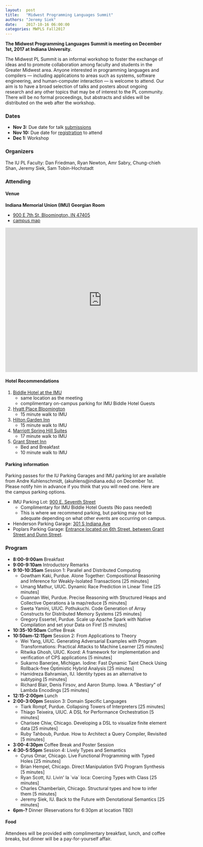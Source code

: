 ```yaml
--- 
layout:  post 
title:   "Midwest Programming Languages Summit"
authors: "Jeremy Siek"
date:    2017-10-16 06:00:00
categories: MWPLS Fall2017
--- 
```


**The Midwest Programming Languages Summit is meeting on
December 1st, 2017 at Indiana University.**

The Midwest PL Summit is an informal workshop to foster the exchange
of ideas and to promote collaboration among faculty and students in
the Greater Midwest area. Anyone interested in programming languages
and compilers — including applications to areas such as systems,
software engineering, and human-computer interaction — is welcome to
attend. Our aim is to have a broad selection of talks and posters
about ongoing research and any other topics that may be of interest to
the PL community. There will be no formal proceedings, but abstracts
and slides will be distributed on the web after the workshop.

### Dates

- **Nov 3:** Due date for talk [submissions](https://docs.google.com/forms/d/e/1FAIpQLSetI0kEof7j36wy8wICLZNNi-qENRQsSziPcCMxoqtyYfGPwQ/viewform)
- **Nov 10:** Due date for [registration](https://docs.google.com/forms/d/e/1FAIpQLSetI0kEof7j36wy8wICLZNNi-qENRQsSziPcCMxoqtyYfGPwQ/viewform) to attend
- **Dec 1:** Workshop

### Organizers
The IU PL Faculty: Dan Friedman, Ryan Newton, Amr Sabry, Chung-chieh
Shan, Jeremy Siek, Sam Tobin-Hochstadt

### Attending

#### Venue

**Indiana Memorial Union (IMU) Georgian Room**
* [900 E 7th St, Bloomington, IN 47405](https://www.google.com/maps/place/IU+Memorial/@39.1676259,-86.5250467,17z/data=!4m8!1m2!2m1!1siu+memorial+union!3m4!1s0x886c66c1a73769f3:0x1d298d5a250815e9!8m2!3d39.1675742!4d-86.5233021)
* [campus map](https://map.iu.edu/iub/index.html)

<iframe src="https://www.google.com/maps/embed?pb=!1m18!1m12!1m3!1d3093.3120610676015!2d-86.52504673464163!3d39.167625929530026!2m3!1f0!2f0!3f0!3m2!1i1024!2i768!4f13.1!3m3!1m2!1s0x886c66c1a73769f3%3A0x1d298d5a250815e9!2sIU+Memorial!5e0!3m2!1sen!2sus!4v1510186101467" width="600" height="450" frameborder="0" style="border:0" allowfullscreen></iframe>


#### Hotel Recommendations

1. [Biddle Hotel at the IMU](https://imu.indiana.edu/hotel/index.html)
   - same location as the meeting
   - complimentary on-campus parking for IMU Biddle Hotel Guests
2. [Hyatt Place Bloomington](https://bloomington.place.hyatt.com/)
   - 15 minute walk to IMU
3. [Hilton Garden Inn](http://hiltongardeninn3.hilton.com/en/hotels/indiana/hilton-garden-inn-bloomington-BMGINGI/index.html)
   - 15 minute walk to IMU
4. [Marriott Spring Hill Suites](http://www.marriott.com/hotels/travel/bmgsh-springhill-suites-bloomington/)
   - 17 minute walk to IMU
5. [Grant Street Inn](https://www.grantstinn.com/)
   - Bed and Breakfast 
   - 10 minute walk to IMU
     
#### Parking information

Parking passes for the IU Parking Garages and IMU parking lot are
available from Andre Kuhlenschmidt,
(&#097;&#107;&#117;&#104;&#108;&#101;&#110;&#115;&#064;&#105;&#110;&#100;&#105;&#097;&#110;&#097;&#046;&#101;&#100;&#117;)
on December 1st. Please notify him in advance if you think that you
will need one. Here are the campus parking options.

- IMU Parking Lot: [900 E. Seventh Street](https://www.google.com/maps/place/Memorial+Union+Parking+Lot,+Bloomington,+IN+47405/@39.1677866,-86.5237674,17z/data=!3m1!4b1!4m13!1m7!3m6!1s0x886c66c1a1a43b73:0x2a21cc87a4f69e7f!2sIndiana+Memorial+Union+Bldg,+900+E+7th+St,+Bloomington,+IN+47405!3b1!8m2!3d39.1677028!4d-86.5237071!3m4!1s0x886c66c0f6e1a393:0x1dbd416ce24eab28!8m2!3d39.1677954!4d-86.5215619)
  - Complimentary for IMU Biddle Hotel Guests (No pass needed)
  - This is where we recommend parking, but parking may not be
    adequate depending on what other events are occurring on campus.
- Henderson Parking Garage: [301 S Indiana Ave](https://www.google.com/maps/place/Henderson+Parking+Garage,+301+S+Indiana+Ave,+Bloomington,+IN+47401/@39.1635416,-86.528532,17z/data=!3m1!4b1!4m5!3m4!1s0x886c66e9bb3cffa1:0x7e26e18109712da!8m2!3d39.1635615!4d-86.5263274)
- Poplars Parking Garage: [Entrance located on 6th Street, between Grant Street and Dunn Street](https://www.google.com/maps/place/Parking+Garage+-+Poplars,+Bloomington,+IN+47408/@39.1678104,-86.5293984,19z/data=!3m1!4b1!4m8!1m2!2m1!1sIndiana+university+poplars+parking+gargage!3m4!1s0x886c66c2df8212a5:0x98d3484c8b05ff1b!8m2!3d39.1677521!4d-86.5287835).

### Program

* **8:00-9:00am** Breakfast
* **9:00-9:10am** Introductory Remarks 
* **9:10-10:35am** Session 1: Parallel and Distributed Computing
  * Gowtham Kaki, Purdue. Alone Together: Compositional Reasoning and
    Inference for Weakly-Isolated Transactions [25 minutes]
  * Umang Mathur, UIUC. Dynamic Race Prediction in Linear Time [25
    minutes]
  * Guannan Wei, Purdue. Precise Reasoning with Structured Heaps and
    Collective Operations à la map/reduce [5 minutes]
  * Sweta Yamini, UIUC. Pothukuchi. Code Generation of Array
    Constructs for Distributed Memory Systems [25 minutes]
  * Gregory Essertel, Purdue. Scale up Apache Spark with Native
    Compilation and set your Data on Fire! [5 minutes]
* **10:35-10:50am** Coffee Break
* **10:50am-12:15pm** Session 2: From Applications to Theory
  * Wei Yang, UIUC. Generating Adversarial Examples with Program
    Transformations: Practical Attacks to Machine Learner [25 minutes]
  * Ritwika Ghosh, UIUC. Koord: A framework for implementation and
    verification of CPS applications [5 minutes]
  * Sukarno Banerjee, Michigan. Iodine: Fast Dynamic Taint Check Using
    Rollback-free Optimistic Hybrid Analysis [25 minutes]
  * Hamidreza Bahramian, IU. Identity types as an alternative to
    subtyping [5 minutes]
  * Richard Blair, Denis Firsov, and Aaron Stump. Iowa. A "Bestiary"
    of Lambda Encodings [25 minutes]
* **12:15-2:00pm** Lunch
* **2:00-3:00pm** Session 3: Domain Specific Languages
  * Tiark Rompf, Purdue. Collapsing Towers of Interpreters [25
    minutes]
  * Thiago Teixeira, UIUC. A DSL for Performance Orchestration [5
    minutes]
  * Charisee Chiw, Chicago. Developing a DSL to visualize finite
    element data [25 minutes]
  * Ruby Tahboub, Purdue. How to Architect a Query Compiler, Revisited
    [5 minutes]
* **3:00-4:30pm** Coffee Break and Poster Session
* **4:30-5:55pm** Session 4: Lively Types and Semantics
  * Cyrus Omar, Chicago. Live Functional Programming with Typed Holes
    [25 minutes]
  * Brian Hempel, Chicago. Direct Manipulation SVG Program Synthesis
    [5 minutes]
  * Ryan Scott, IU. Livin' la \`via\` loca: Coercing Types with Class
    [25 minutes]
  * Charles Chamberlain, Chicago. Structural types and how to infer
    them [5 minutes]
  * Jeremy Siek, IU. Back to the Future with Denotational Semantics
    [25 minutes]
* **6pm-?** Dinner (Reservations for 6:30pm at location TBD)

#### Food

Attendees will be provided with complimentary breakfast, lunch,
and coffee breaks, but dinner will be a pay-for-yourself affair. 

